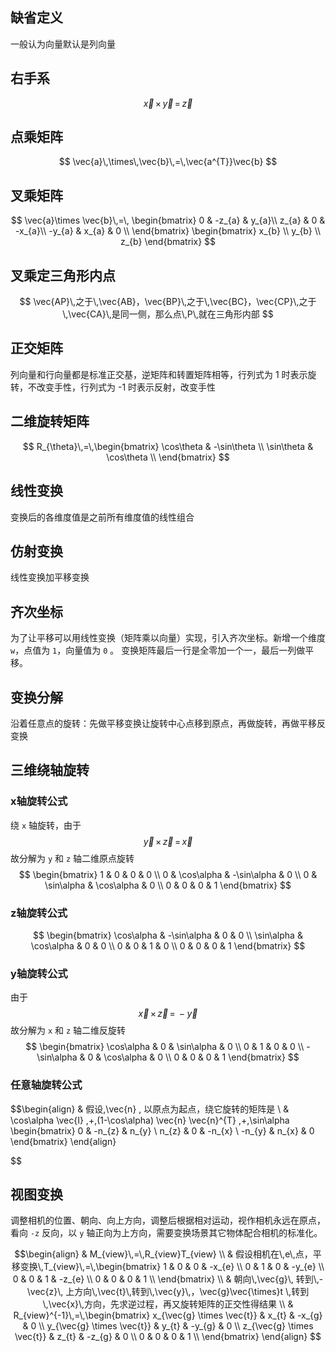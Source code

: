 
## 缺省定义

一般认为向量默认是列向量

## 右手系

$$
\vec{x}\,\times\,\vec{y}\,=\,\vec{z}
$$

## 点乘矩阵

$$
\vec{a}\,\times\,\vec{b}\,=\,\vec{a^{T}}\vec{b}
$$

## 叉乘矩阵

$$
\vec{a}\times \vec{b}\,=\,
\begin{bmatrix}
0 & -z_{a} & y_{a}\\
z_{a} & 0 & -x_{a}\\
-y_{a} & x_{a} & 0 \\
\end{bmatrix}
\begin{bmatrix}
x_{b} \\
y_{b} \\
z_{b}
\end{bmatrix}
$$


## 叉乘定三角形内点

$$
\vec{AP}\,之于\,\vec{AB}，\vec{BP}\,之于\,\vec{BC}，\vec{CP}\,之于\,\vec{CA}\,是同一侧，那么点\,P\,就在三角形内部
$$

## 正交矩阵

列向量和行向量都是标准正交基，逆矩阵和转置矩阵相等，行列式为 1 时表示旋转，不改变手性，行列式为 -1 时表示反射，改变手性

## 二维旋转矩阵

$$
R_{\theta}\,=\,\begin{bmatrix}
\cos\theta & -\sin\theta \\
\sin\theta & \cos\theta \\
\end{bmatrix}
$$


## 线性变换

变换后的各维度值是之前所有维度值的线性组合

## 仿射变换

线性变换加平移变换

## 齐次坐标

为了让平移可以用线性变换（矩阵乘以向量）实现，引入齐次坐标。新增一个维度 `w`，点值为 `1`，向量值为 `0` 。 变换矩阵最后一行是全零加一个一，最后一列做平移。 


## 变换分解

沿着任意点的旋转：先做平移变换让旋转中心点移到原点，再做旋转，再做平移反变换


## 三维绕轴旋转

### x轴旋转公式

绕 `x`  轴旋转，由于 $$
\vec{y}\,\times\,\vec{z}\,=\,\vec{x}
$$
故分解为 `y` 和 `z` 轴二维原点旋转
$$
\begin{bmatrix}
1 & 0 & 0 & 0 \\
0 & \cos\alpha & -\sin\alpha & 0 \\
0 & \sin\alpha & \cos\alpha & 0 \\
0 & 0 & 0 & 1
\end{bmatrix}
$$
### z轴旋转公式
$$
\begin{bmatrix}
\cos\alpha & -\sin\alpha & 0 & 0 \\
\sin\alpha & \cos\alpha & 0 & 0 \\
0 & 0 & 1 & 0 \\
0 & 0 & 0 & 1
\end{bmatrix}
$$
### y轴旋转公式

由于 $$
\vec{x} \, \times \, \vec{z} \,=\,-\vec{y}
$$
故分解为 `x` 和  `z`  轴二维反旋转
$$
\begin{bmatrix}
\cos\alpha & 0 & \sin\alpha & 0 \\
0 & 1 & 0 & 0 \\
-\sin\alpha & 0 & \cos\alpha & 0 \\
0 & 0 & 0 & 1
\end{bmatrix}
$$

### 任意轴旋转公式

 $$\begin{align}
 & 假设\,\vec{n} \, 以原点为起点，绕它旋转的矩阵是 \\
 & \cos\alpha  \vec{I} \,+\,(1-\cos\alpha) \vec{n} \vec{n}^{T} \,+\,\sin\alpha   \begin{bmatrix}
0 & -n_{z} & n_{y} \\
n_{z} & 0 & -n_{x} \\
-n_{y} & n_{x} & 0
\end{bmatrix}
\end{align}

$$
##  视图变换

调整相机的位置、朝向、向上方向，调整后根据相对运动，视作相机永远在原点，看向 `-z` 反向，以 `y` 轴正向为上方向，需要变换场景其它物体配合相机的标准化。

$$\begin{align}
 & M_{view}\,=\,R_{view}T_{view} \\
 & 假设相机在\,e\,点，平移变换\,T_{view}\,=\,\begin{bmatrix}
1 & 0 & 0 & -x_{e} \\
0 & 1 & 0 & -y_{e} \\
0 & 0 & 1 & -z_{e} \\
0 & 0 & 0 & 1 \\
\end{bmatrix} \\
 & 朝向\,\vec{g}\, 转到\,-\vec{z}\, 上方向\,\vec{t}\,转到\,\vec{y}\,，\vec{g}\vec{\times}t \,转到\,\vec{x}\,方向，先求逆过程，再又旋转矩阵的正交性得结果 \\
 & R_{view}^{-1}\,=\,\begin{bmatrix}
x_{\vec{g} \times \vec{t}} & x_{t} & -x_{g} & 0 \\
y_{\vec{g} \times \vec{t}} & y_{t} & -y_{g} & 0  \\
z_{\vec{g} \times \vec{t}} & z_{t} & -z_{g} & 0  \\
0 & 0 & 0 & 1 \\
\end{bmatrix}
\end{align}
$$